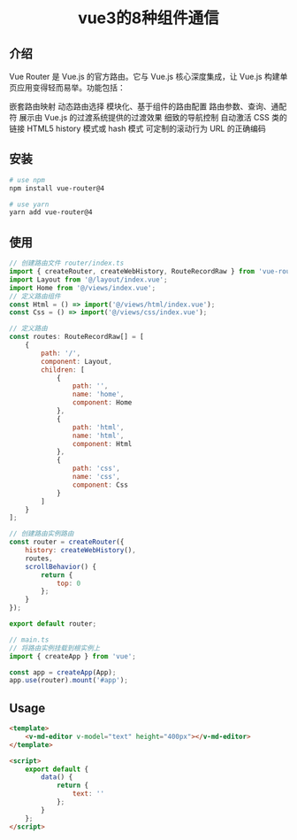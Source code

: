 <h1 align="center">vue3的8种组件通信</h1>

## 介绍

Vue Router 是 Vue.js 的官方路由。它与 Vue.js 核心深度集成，让 Vue.js 构建单页应用变得轻而易举。功能包括：

嵌套路由映射
动态路由选择
模块化、基于组件的路由配置
路由参数、查询、通配符
展示由 Vue.js 的过渡系统提供的过渡效果
细致的导航控制
自动激活 CSS 类的链接
HTML5 history 模式或 hash 模式
可定制的滚动行为
URL 的正确编码

## 安装

```bash
# use npm
npm install vue-router@4

# use yarn
yarn add vue-router@4
```

## 使用

```js
// 创建路由文件 router/index.ts
import { createRouter, createWebHistory, RouteRecordRaw } from 'vue-router';
import Layout from '@/layout/index.vue';
import Home from '@/views/index.vue';
// 定义路由组件
const Html = () => import('@/views/html/index.vue');
const Css = () => import('@/views/css/index.vue');

// 定义路由
const routes: RouteRecordRaw[] = [
    {
        path: '/',
        component: Layout,
        children: [
            {
                path: '',
                name: 'home',
                component: Home
            },
            {
                path: 'html',
                name: 'html',
                component: Html
            },
            {
                path: 'css',
                name: 'css',
                component: Css
            }
        ]
    }
];

// 创建路由实例路由
const router = createRouter({
    history: createWebHistory(),
    routes,
    scrollBehavior() {
        return {
            top: 0
        };
    }
});

export default router;
```

```js
// main.ts
// 将路由实例挂载到根实例上
import { createApp } from 'vue';

const app = createApp(App);
app.use(router).mount('#app');
```

## Usage

```html
<template>
    <v-md-editor v-model="text" height="400px"></v-md-editor>
</template>

<script>
    export default {
        data() {
            return {
                text: ''
            };
        }
    };
</script>
```
